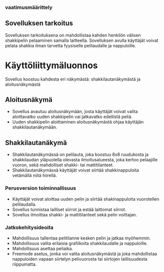 ### vaatimusmäärittely

## Sovelluksen tarkoitus
Sovelluksen tarkoituksena on mahdollistaa kahden henkilön välisen shakkipelin pelaaminen samalla laitteella. Sovelluksen avulla käyttäjät voivat pelata shakkia ilman tarvetta fyysiselle pelilaudalle ja nappuloille.

# Käyttöliittymäluonnos
Sovellus koostuu kahdesta eri näkymästä: shakkilautanäkymästä ja aloitusnäkymästä

## Aloitusnäkymä
- Sovellus avautuu aloitusnäkymään, josta käyttäjät voivat valita aloittavatko uuden shakkipelin vai jatkavatko edellistä peliä.
- Uuden shakkipelin aloittaminen aloitusnäkymästä ohjaa käyttäjän shakkilautanäkymään.

## Shakkilautanäkymä 
- Shakkilautanäkymässä on pelilauta, joka koostuu 8x8 ruudukosta ja shakkilaudan yläpuolella olevasta ilmoitusalueesta, joka kertoo pelaajille vuoron, sekä mahdolliset shakki- tai mattitilanteet.
- Shakkilautanäkymässä käyttäjät voivat siirtää shakkinappuloita vetämällä niitä hiirellä.

### Perusversion toiminnallisuus
- Käyttäjät voivat aloittaa uuden pelin ja siirtää shakinappuloita vuorotellen pelilaudalla.
- Sovellus tunnistaa lailliset siirrot ja estää laittomat siirrot.
- Sovellus ilmoittaa shakki- ja mattitilanteet sekä pelin voittajan.

### Jatkokehitysideoita
- Mahdollisuus tallentaa pelitilanne kesken pelin ja jatkaa myöhemmin.
- Mahdollisuus valita erilaisia grafiikoita shakkilaudalle ja nappuloille.
- Mahdollisuus asettaa peliaika.
- Freemode asetus, jonka voi valita aloitusnäkymästä ja joka mahdollistaa nappuloiden vapaan siirtelyn pelivuorosta tai siirtojen laillisuudesta riippumatta.
